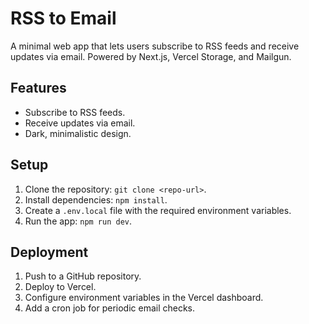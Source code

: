# RSS to Email

A minimal web app that lets users subscribe to RSS feeds and receive updates via email. Powered by Next.js, Vercel Storage, and Mailgun.

## Features
- Subscribe to RSS feeds.
- Receive updates via email.
- Dark, minimalistic design.

## Setup
1. Clone the repository: `git clone <repo-url>`.
2. Install dependencies: `npm install`.
3. Create a `.env.local` file with the required environment variables.
4. Run the app: `npm run dev`.

## Deployment
1. Push to a GitHub repository.
2. Deploy to Vercel.
3. Configure environment variables in the Vercel dashboard.
4. Add a cron job for periodic email checks.